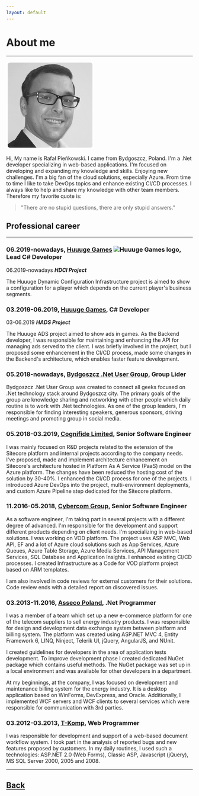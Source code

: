 ```yaml
---
layout: default
---
```


# About me 
___

![myself](/content/images/me.png)

Hi,
My name is Rafał Pieńkowski. I came from Bydgoszcz, Poland. I'm a .Net developer specializing in web-based applications. I'm focused on developing and expanding my knowledge and skills. Enjoying new challenges. 
I'm a big fan of the cloud solutions, especially Azure. From time to time I like to take DevOps topics and enhance existing CI/CD processes. 
I always like to help and share my knowledge with other team members. Therefore my favorite quote is:
> "There are no stupid questions, there are only stupid answers."

## Professional career
___

### 06.2019-nowadays, [Huuuge Games](http://www.huuugegames.com/) ![Huuuge Games logo](https://media.licdn.com/dms/image/C4E0BAQGbnaoFHA7hPQ/company-logo_200_200/0?e=2159024400&v=beta&t=dZttt6eijGWO0cJw6NgifS_KgcO2CsZn1WIVKGSf83w), Lead C# Developer

06.2019-nowadays ***HDCI Project***

The Huuuge Dynamic Configuration Infrastructure project is aimed to show a configuration for a player which depends on the current player's business segments.

### 03.2019-06.2019, [Huuuge Games](http://www.huuugegames.com/), C# Developer

03-06.2019 ***HADS Project***

The Huuuge ADS project aimed to show ads in games. As the Backend developer, I was responsible for maintaining and enhancing the API for managing ads served to the client. I was briefly involved in the project, but I proposed some enhancement in the CI/CD process, made some changes in the Backend's architecture, which enables faster feature development.

### 05.2018-nowadays, [Bydgoszcz .Net User Group](https://www.facebook.com/Bydgoszcz-Net-User-Group-1008732075973110/), Group Lider
Bydgoszcz .Net User Group was created to connect all geeks focused on .Net technology stack around Bydgoszcz city. The primary goals of the group are knowledge sharing and networking with other people which daily routine is to work with .Net technologies.
As one of the group leaders, I'm responsible for finding interesting speakers, generous sponsors, driving meetings and promoting group in social media.

### 05.2018-03.2019, [Cognifide Limited](https://www.cognifide.com/), Senior Software Engineer
I was mainly focused on R&D projects related to the extension of the Sitecore platform and internal projects according to the company needs.
I've proposed, made and implement architecture enhancement on Sitecore's architecture hosted in Platform As A Service (PaaS) model on the Azure platform. The changes have been reduced the hosting cost of the solution by 30-40%.
I enhanced the CI/CD process for one of the projects. I introduced Azure DevOps into the project, multi-environment deployments, and custom Azure Pipeline step dedicated for the Sitecore platform.

### 11.2016-05.2018, [Cybercom Group](https://www.cybercom.com/), Senior Software Engineer 
As a software engineer, I'm taking part in several projects with a different degree of advanced. I'm responsible for the development and support different products depending on client needs. I'm specializing in web-based solutions. I was working on VOD platform. The project uses ASP MVC, Web API, EF and a lot of Azure cloud solutions such as App Services, Azure Queues, Azure Table Storage, Azure Media Services, API Management Services, SQL Database and Application Insights. I enhanced existing CI/CD processes. I created Infrastructure as a Code for VOD platform project based on ARM templates.

I am also involved in code reviews for external customers for their solutions. Code review ends with a detailed report on discovered issues.

### 03.2013-11.2016, [Asseco Poland](https://pl.asseco.com/en/), .Net Programmer
I was a member of a team which set up a new e-commerce platform for one of the telecom suppliers to sell energy industry products. I was responsible for design and development data exchange system between platform and billing system. The platform was created using ASP.NET MVC 4, Entity Framework 6, LINQ, Ninject, Telerik UI, jQuery, AngularJS, and NUnit.

I created guidelines for developers in the area of application tests development. To improve development phase I created dedicated NuGet package which contains useful methods. The NuGet package was set up in a local environment and was available for other developers in a department.

At my beginnings, at the company, I was focused on development and maintenance billing system for the energy industry. It is a desktop application based on WinForms, DevExpress, and Oracle. Additionally, I implemented WCF servers and WCF clients to several services which were responsible for communication with 3rd parties.

### 03.2012-03.2013, [T-Komp](http://www.tkomp.pl/lang-en.html), Web Programmer
I was responsible for development and support of a web-based document workflow system. I took part in the analysis of reported bugs and new features proposed by customers.
In my daily routines, I used such a technologies: ASP.NET 2.0 (Web Forms), Classic ASP, Javascript (jQuery), MS SQL Server 2000, 2005 and 2008.

___

## [Back](/)